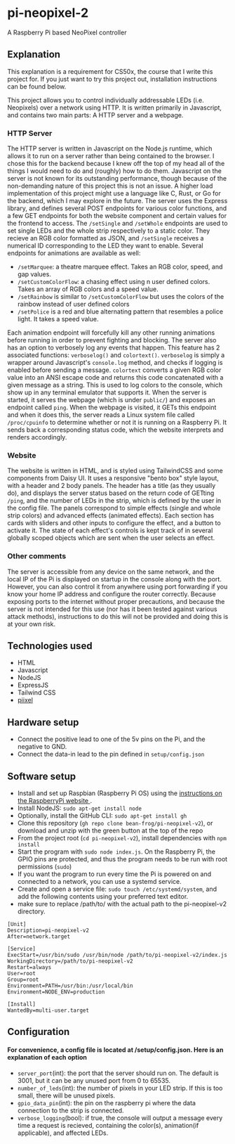 # pi-neopixel-2
A Raspberry Pi based NeoPixel controller 

## Explanation
This explanation is a requirement for CS50x, the course that I write this project for. If you just want to try this project out, installation instructions can be found below.

This project allows you to control individually addressable LEDs (i.e. Neopixels) over a network using HTTP. It is written primarily in Javascript, and contains two main parts: A HTTP server and a webpage.

### HTTP Server
The HTTP server is written in Javascript on the Node.js runtime, which allows it to run on a server rather than being contained to the browser. I chose this for the backend because I knew off the top of my head all of the things I would need to do and (roughly) how to do them. Javascript on the server is not known for its outstanding performance, though because of the non-demanding nature of this project this is not an issue. A higher load implementation of this project might use a language like C, Rust, or Go for the backend, which I may explore in the future.
The server uses the Express library, and defines several POST endpoints for various color functions, and a few GET endpoints for both the website component and certain values for the frontend to access. The `/setSingle` and `/setWhole` endpoints are used to set single LEDs and the whole strip respectively to a static color. They recieve an RGB color formatted as JSON, and `/setSingle` receives a numerical ID corresponding to the LED they want to enable. Several endpoints for animations are available as well:
- `/setMarquee`: a theatre marquee effect. Takes an RGB color, speed, and gap values.
- `/setCustomColorFlow`: a chasing effect using n user defined colors. Takes an array of RGB colors and a speed value.
- `/setRainbow` is similar to `/setCustomColorFlow` but uses the colors of the rainbow instead of user defined colors
- `/setPolice` is a red and blue alternating pattern that resembles a police light. It takes a speed value.

Each animation endpoint will forcefully kill any other running animations before running in order to prevent fighting and blocking.
The server also has an option to verbosely log any events that happen. This feature has 2 associated functions: `verboselog()` and `colortext()`. `verboselog` is simply a wrapper around Javascript's `console.log` method, and checks if logging is enabled before sending a message. `colortext` converts a given RGB color value into an ANSI escape code and returns this code concatenated with a given message as a string. This is used to log colors to the console, which show up in any terminal emulator that supports it.
When the server is started, it serves the webpage (which is under `public/`) and exposes an endpoint called `ping`. When the webpage is visited, it GETs this endpoint and when it does this, the server reads a Linux system file called `/proc/cpuinfo` to determine whether or not it is running on a Raspberry Pi. It sends back a corresponding status code, which the website interprets and renders accordingly.

### Website
The website is written in HTML, and is styled using TailwindCSS and some components from Daisy UI. It uses a responsive "bento box" style layout, with a header and 2 body panels. The header has a title (as they usually do), and displays the server status based on the return code of GETting `/ping`, and the number of LEDs in the strip, which is defined by the user in the config file.
The panels correspond to simple effects (single and whole strip colors) and advanced effects (animated effects). Each section has cards with sliders and other inputs to configure the effect, and a button to activate it. The state of each effect's controls is kept track of in several globally scoped objects which are sent when the user selects an effect.
### Other comments
The server is accessible from any device on the same network, and the local IP of the Pi is displayed on startup in the console along with the port. However, you can also control it from anywhere using port forwarding if you know your home IP address and configure the router correctly. Because exposing ports to the internet without proper precautions, and because the server is not intended for this use (nor has it been tested against various attack methods), instructions to do this will not be provided and doing this is at your own risk.

## Technologies used
- HTML
- Javascript
- NodeJS
- ExpressJS
- Tailwind CSS
- [piixel](https://github.com/bjoerge/piixel) 


## Hardware setup
- Connect the positive lead to one of the 5v pins on the Pi, and the negative to GND.
- Connect the data-in lead to the pin defined in `setup/config.json`
## Software setup
- Install and set up Raspbian (Raspberry Pi OS) using the [instructions on the RaspberryPi website ](https://www.raspberrypi.com/software/). 
- Install NodeJS: `sudo apt-get install node`
- Optionally, install the GitHub CLI: `sudo apt-get install gh`
- Clone this repository (`gh repo clone bean-frog/pi-neopixel-v2`), or download and unzip with the green button at the top of the repo
- From the project root (`cd pi-neopixel-v2`), install dependencies with `npm install` 
- Start the program with `sudo node index.js`. On the Raspberry Pi, the GPIO pins are protected, and thus the program needs to be run with root permissions (`sudo`)
- If you want the program to run every time the Pi is powered on and connected to a network, you can use a systemd service.
- Create and open a service file: `sudo touch /etc/systemd/system`, and add the following contents using your preferred text editor.
- make sure to replace /path/to/ with the actual path to the pi-neopixel-v2 directory.
```
[Unit]
Description=pi-neopixel-v2
After=network.target

[Service]
ExecStart=/usr/bin/sudo /usr/bin/node /path/to/pi-neopixel-v2/index.js
WorkingDirectory=/path/to/pi-neopixel-v2
Restart=always
User=root
Group=root
Environment=PATH=/usr/bin:/usr/local/bin
Environment=NODE_ENV=production

[Install]
WantedBy=multi-user.target
```

## Configuration

#### For convenience, a config file is located at /setup/config.json. Here is an explanation of each option
- `server_port`(int): the port that the server should run on. The default is 3001, but it can be any unused port from 0 to 65535.
- `number_of_leds`(int): the number of pixels in your LED strip. If this is too small, there will be unused pixels.
- `gpio_data_pin`(int): the pin on the raspberry pi where the data connection to the strip is connected.
- `verbose_logging`(bool): if true, the console will output a message every time a request is recieved, containing the color(s), animation(if applicable), and affected LEDs.

